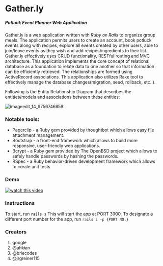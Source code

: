 # Gather.ly
##### Potluck Event Planner Web Application

Gather.ly is a web application written with *Ruby on Rails* to organize group meals. The application permits users to create an account, book potluck events along with recipes, explore all events created by other users, able to join/leave events as they wish and add recipes/ingredients to their list. Gather.ly effectively uses CRUD functionality, RESTful routing and MVC architecture. This application implements the core concept of relational database as a foundation to relate data to one another so that information can be efficiently retrieved. The relationships are formed using ActiveRecord associations. This application also utilizes Rake tool to effectively manage the database changes(migration, seed, rollback, etc..).

Following is the Entity Relationship Diagram that describes the entities/models and associations between these entities:

![imageedit_14_9756746858](https://user-images.githubusercontent.com/24445922/39903751-c53a6c94-54a2-11e8-9194-37f5a0e467b9.png)

### Notable tools:
* Paperclip - a Ruby gem provided by thoughtbot which allows easy file attachment management.
* Bootstrap - a front-end framework which allows to build more responsive, user-friendly web applications.
* Bcrypt - a Ruby gem provided by The OpenBSD project which allows to safely handle passwords by hashing the passwords.
* RSpec - a Ruby behavior-driven development framework which allows to create unit tests.

### Demo
[![watch this video](https://img.youtube.com/vi/1hjnR8uRFDg/0.jpg)](https://www.youtube.com/watch?v=1hjnR8uRFDg&feature=youtu.be)

### Instructions

To start, run ```rails s``` This will start the app at PORT 3000. To designate a different port number for the app, run ```rails s -p {PORT NO.}```

### Creators 
1. <a src ="www.google.com">google</a>
2. @ahkian
3. @briecodes
4. @jrgreiner115
